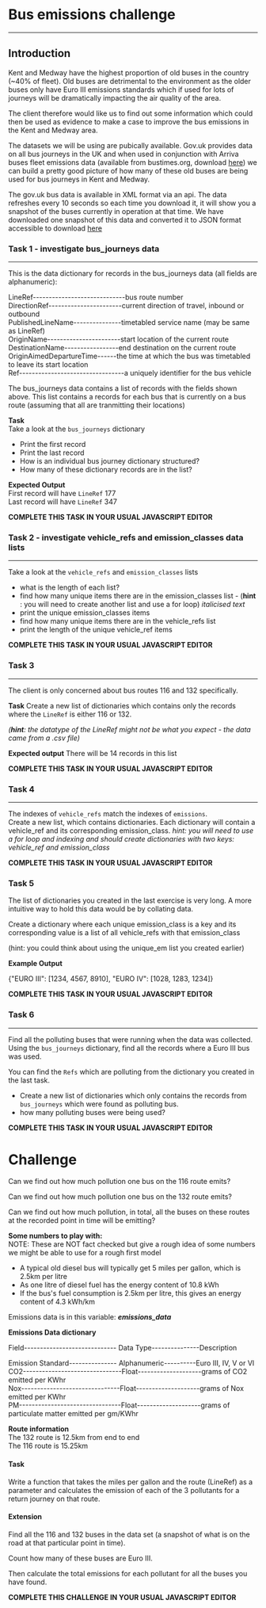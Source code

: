 # Bus emissions challenge 
---

## Introduction

Kent and Medway have the highest proportion of old buses in the country (~40% of fleet). Old buses are detrimental to the environment as the older buses only have Euro III emissions standards which if used for lots of 
journeys will be dramatically impacting the air quality of the area. 

The client therefore would like us to find out some information which could then be used as evidence to make a case  to improve the bus emissions in the Kent and Medway area.

The datasets we will be using are pubically available. Gov.uk provides data on all bus journeys in the UK and when used in conjunction with Arriva buses fleet emissions data (available from bustimes.org, download [here](https://drive.google.com/uc?export=download&id=1ywtiSwR27JYCC5Sf9G1ZCTOTWNxWBk9_ )) we can build a pretty good 
picture of how many of these old buses are being used for bus journeys in Kent and Medway.

The gov.uk bus data is available in XML format via an api. The data refreshes every 10 seconds so each time you download it, it will show you a snapshot of the buses currently in operation at that time. We have downloaded one snapshot of this 
data and converted it to JSON format accessible to download [here](https://drive.google.com/uc?export=download&id=1a9vMs0Kke7Nh4LuxCnKHkVIkFDr-az_Z)

### Task 1 - investigate bus_journeys data
---

This is the data dictionary for records in the bus_journeys data (all fields are alphanumeric):  

LineRef-----------------------------bus route number  
DirectionRef-----------------------current direction of travel, inbound or outbound   
PublishedLineName---------------timetabled service name (may be same as LineRef)  
OriginName-----------------------start location of the current route  
DestinationName-----------------end destination on the current route  
OriginAimedDepartureTime------the time at which the bus was timetabled to leave its start location    
Ref---------------------------------a uniquely identifier for the bus vehicle  

The bus_journeys data contains a list of records with the fields shown above.  This list contains a records for each bus that is currently on a bus route (assuming that all are tranmitting their locations) 
  
**Task**  
Take a look at the `bus_journeys` dictionary

* Print the first record
* Print the last record
* How is an individual bus journey dictionary structured? 
* How many of these dictionary records are in the list?


**Expected Output**   
First record will have `LineRef` 177  
Last record will have `LineRef` 347  

**COMPLETE THIS TASK IN YOUR USUAL JAVASCRIPT EDITOR**

### Task 2 - investigate vehicle_refs and emission_classes data lists
---
Take a look at the `vehicle_refs` and `emission_classes` lists
* what is the length of each list?
* find how many unique items there are in the emission_classes list - (**hint** : you will need to create another list and use a for loop) *italicised text* 
* print the unique emission_classes items 
* find how many unique items there are in the vehicle_refs list
* print the length of the unique vehicle_ref items 

**COMPLETE THIS TASK IN YOUR USUAL JAVASCRIPT EDITOR**

### Task 3 
---
The client is only concerned about bus routes 116 and 132 specifically.

**Task**
Create a new list of dictionaries which contains only the records where the `LineRef` is either 116 or 132. 

*(**hint**: the datatype of the LineRef might not be what you expect - the data came from a .csv file)*

**Expected output**
There will be 14 records in this list

**COMPLETE THIS TASK IN YOUR USUAL JAVASCRIPT EDITOR**

### Task 4 
---

The indexes of `vehicle_refs` match the indexes of `emissions`.   
Create a new list, which contains dictionaries.  Each dictionary will contain a vehicle_ref and its corresponding emission_class. 
*hint: you will need to use a for loop and indexing and should create dictionaries with two keys: vehicle_ref and emission_class*

**COMPLETE THIS TASK IN YOUR USUAL JAVASCRIPT EDITOR**

### Task 5
The list of dictionaries you created in the last exercise is very long. A more intuitive way to hold this data would be by collating data.

Create a dictionary where each unique emission_class is a key and its corresponding value is a list of all vehicle_refs with that emission_class

(hint: you could think about using the unique_em list you created earlier)

**Example Output**

{"EURO III": [1234, 4567, 8910], "EURO IV": [1028, 1283, 1234]}

**COMPLETE THIS TASK IN YOUR USUAL JAVASCRIPT EDITOR**

### Task 6
---
Find all the polluting buses that were running when the data was collected.   
Using the `bus_journeys` dictionary, find all the records where a Euro III bus was used. 

You can find the `Refs` which are polluting from the dictionary you created in the last task. 

* Create a new list of dictionaries which only contains the records from `bus_journeys` which were found as polluting bus. 
* how many polluting buses were being used?

**COMPLETE THIS TASK IN YOUR USUAL JAVASCRIPT EDITOR**

# Challenge

Can we find out how much pollution one bus on the 116 route emits?

Can we find out how much pollution one bus on the 132 route emits?

Can we find out how much pollution, in total, all the buses on these routes at the recorded point in time will be emitting?

**Some numbers to play with:**  
NOTE: These are NOT fact checked but give a rough idea of some numbers we might be able to use for a rough first model

*  A typical old diesel bus will typically get 5 miles per gallon, which is 2.5km per litre
*  As one litre of diesel fuel has the energy content of 10.8 kWh
*  If the bus's fuel consumption is 2.5km per litre, this gives an energy content of 4.3 kWh/km

Emissions data is in this variable: ***emissions_data***

**Emissions Data dictionary**

Field----------------------------- Data Type---------------Description  

Emission Standard--------------- Alphanumeric----------Euro III, IV, V or VI   
CO2-------------------------------Float--------------------grams of CO2 emitted per KWhr  
Nox-------------------------------Float--------------------grams of Nox emitted per KWhr  
PM--------------------------------Float--------------------grams of particulate matter emitted per gm/KWhr  
			
**Route information**  
The 132 route is 12.5km from end to end  
The 116 route is 15.25km  

#### **Task**  

Write a function that takes the miles per gallon and the route (LineRef) as a parameter and calculates the emission of each of the 3 pollutants for a return journey on that route.

#### **Extension**  

Find all the 116 and 132 buses in the data set (a snapshot of what is on the road at that particular point in time).  

Count how many of these buses are Euro III.  

Then calculate the total emissions for each pollutant for all the buses you have found.

**COMPLETE THIS CHALLENGE IN YOUR USUAL JAVASCRIPT EDITOR**
